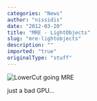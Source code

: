 ```yaml
---
categories: "News"
author: "nissidis"
date: "2012-03-20"
title: "MRE - LightObjects"
slug: "mre-lightobjects"
description: ""
imported: "true"
originalType: "stuff"
---
```



![LowerCut going MRE](lowerCut_stil_anim.jpg) 

just a bad GPU...


